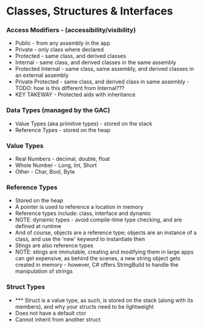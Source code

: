 # Classes, Structures & Interfaces

### Access Modifiers - (accessibility/visibility)
- Public - from any assembly in the app
- Private - only class where declared
- Protected - same class, and derived classes
- Internal - same class, and derived classes in the same assembly
- Protected Internal - same class, same assembly, and derived classes in an external assembly
- Private Protected - same class, and derived class in same assembly - TODO: how is this different from Internal???
- KEY TAKEWAY - Protected aids with inheritance

### Data Types (managed by the GAC)
- Value Types (aka primitive types) - stored on the stack
- Reference Types - stored on the heap

### Value Types
- Real Numbers - decimal, double, float
- Whole Number - Long, Int, Short
- Other - Char, Bool, Byte

### Reference Types
- Stored on the heap
- A pointer is used to reference a location in memory
- Reference types include: class, interface and dynamic
- NOTE: dynamic types - avoid compile-time type checking, and are defined at runtime
- And of course, objects are a reference type; objects are an instance of a class, and use the 'new' keyword to instantiate then
- Stings are also reference types
- NOTE: stings are immutable, creating and modifying them in large apps can get expensive, as behind the scenes, a new string object gets created in memory - however, C# offers StringBuild to handle the manipulation of strings

### Struct Types
- *** Struct is a value type, as such, is stored on the stack (along with its members), and why your structs need to be lightweight
- Does not have a default ctor
- Cannot inherit from another struct
